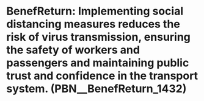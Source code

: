 # BenefReturn: __Implementing social distancing measures reduces the risk of virus transmission, ensuring the safety of workers and passengers and maintaining public trust and confidence in the transport system.__ (PBN__BenefReturn_1432)

